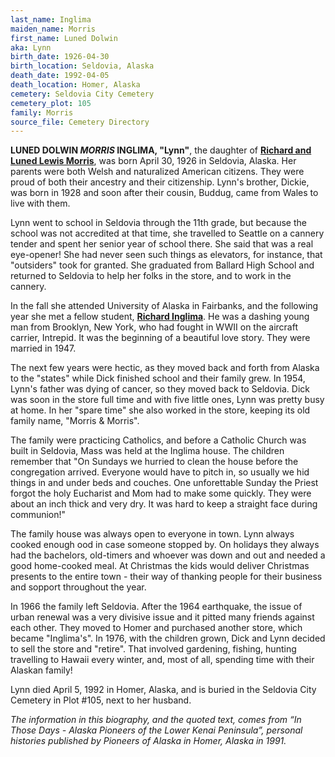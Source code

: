 ```yaml
---
last_name: Inglima
maiden_name: Morris
first_name: Luned Dolwin
aka: Lynn
birth_date: 1926-04-30
birth_location: Seldovia, Alaska
death_date: 1992-04-05
death_location: Homer, Alaska
cemetery: Seldovia City Cemetery
cemetery_plot: 105
family: Morris
source_file: Cemetery Directory
---
```

**LUNED DOLWIN *MORRIS* INGLIMA, "Lynn"**, the daughter of [**Richard and Luned Lewis Morris**](./Morris_Richard_C.md), was born April 30, 1926 in Seldovia, Alaska. Her parents were both Welsh and naturalized American citizens. They were proud of both their ancestry and their citizenship.  Lynn's brother, Dickie, was born in 1928 and soon after their cousin, Buddug, came from Wales to live with them. 

Lynn went to school in Seldovia through the 11th grade, but because the school was not accredited at that time, she travelled to Seattle on a cannery tender and spent her senior year of school there. She said that was a real eye-opener! She had never seen such things as elevators, for instance, that "outsiders" took for granted.  She graduated from Ballard High School and returned to Seldovia to help her folks in the store, and to work in the cannery.  

In the fall she attended University of Alaska in Fairbanks, and the following year she met a fellow student, [**Richard Inglima**](./Inglima_Richard.md). He was a dashing young man from Brooklyn, New York, who had fought in WWII on the aircraft carrier, Intrepid.  It was the beginning of a beautiful love story.  They were married in 1947.

The next few years were hectic, as they moved back and forth from Alaska to the "states" while Dick finished school and their family grew.  In 1954, Lynn's father was dying of cancer, so they moved back to Seldovia.  Dick was soon in the store full time and with five little ones, Lynn was pretty busy at home.  In her "spare time" she also worked in the store, keeping its old family name, "Morris & Morris". 

The family were practicing Catholics, and before a Catholic Church was built in Seldovia, Mass was held at the Inglima house. The children remember that "On Sundays we hurried to clean the house before the congregation arrived. Everyone would have to pitch in, so usually we hid things in and under beds and couches. One unforettable Sunday the Priest forgot the holy Eucharist and Mom had to make some quickly. They were about an inch thick and very dry.  It was hard to keep a straight face during communion!"

The family house was always open to everyone in town. Lynn always cooked enough ood in case someone stopped by.  On holidays they always had the bachelors, old-timers and whoever was down and out and needed a good home-cooked meal. At Christmas the kids would deliver Christmas presents to the entire town - their way of thanking people for their business and sopport throughout the year.

In 1966 the family left Seldovia.  After the 1964 earthquake, the issue of urban renewal was a very divisive issue and it pitted many friends against each other.  They moved to Homer and purchased another store, which became "Inglima's". In 1976, with the children grown, Dick and Lynn decided to sell the store and "retire". That involved gardening, fishing, hunting travelling to Hawaii every winter, and, most of all, spending time with their Alaskan family!

Lynn died April 5, 1992 in Homer, Alaska, and is buried in the Seldovia City Cemetery in Plot #105, next to her husband.  


*The information in this biography, and the quoted text, comes from “In Those Days - Alaska Pioneers of the Lower Kenai Peninsula”, personal histories published by Pioneers of Alaska in Homer, Alaska in 1991.*
